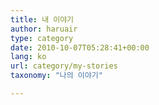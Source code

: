 ```yaml
---
title: 내 이야기
author: haruair
type: category
date: 2010-10-07T05:28:41+00:00
lang: ko
url: category/my-stories
taxonomy: "나의 이야기"

---
```

